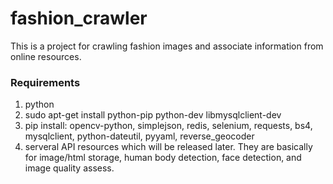 # fashion_crawler
This is a project for crawling fashion images and associate information from online resources.

### Requirements
1. python
2. sudo apt-get install python-pip python-dev libmysqlclient-dev
3. pip install:
   opencv-python, simplejson, redis, selenium, requests, bs4, mysqlclient, python-dateutil, pyyaml, reverse_geocoder 
4. serveral API resources which will be released later. They are basically for image/html storage, human body detection, face detection, and image quality assess.


